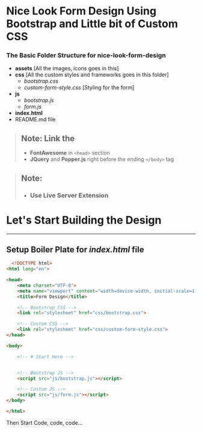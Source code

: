 # **Nice Look Form Design Using Bootstrap and Little bit of Custom CSS**

### The Basic Folder Structure for **nice-look-form-design**
- **assets** [All the images, icons goes in this]
- **css** [All the custom styles and frameworks goes in this folder]
    - *bootstrap.css*
    - *custom-form-style.css* [Styling for the form]
- **js**
  - *bootstrap.js*
  - *form.js*
- **index.html** 
- README.md file

> ## **Note:** Link the 
> - **FontAwesome** in ```<head>``` section 
> - **JQuery** and **Popper.js** right before the ending ```</body>``` tag

> ## **Note:**
> - ### Use Live Server Extension


# Let's Start Building the Design
___

## Setup Boiler Plate for *index.html* file

```html
  <!DOCTYPE html>
<html lang="en">

<head>
    <meta charset="UTF-8">
    <meta name="viewport" content="width=device-width, initial-scale=1.0">
    <title>Form Design</title>

    <!-- Bootstrap CSS -->
    <link rel="stylesheet" href="css/bootstrap.css">

    <!-- Custom CSS -->
    <link rel="stylesheet" href="css/custom-form-style.css">
</head>

<body>

    <!-- # Start Here -->


    <!-- Bootstrap JS -->
    <script src="js/bootstrap.js"></script>

    <!-- Custom JS -->
    <script src="js/form.js"></script>
</body>

</html>
```



Then Start Code, code, code...
